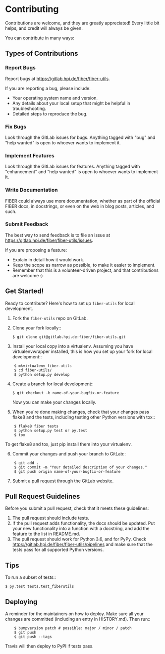 # Contributing

Contributions are welcome, and they are greatly appreciated! Every little bit
helps, and credit will always be given.

You can contribute in many ways:

## Types of Contributions


### Report Bugs

Report bugs at https://gitlab.hpi.de/fiber/fiber-utils.

If you are reporting a bug, please include:

* Your operating system name and version.
* Any details about your local setup that might be helpful in troubleshooting.
* Detailed steps to reproduce the bug.

### Fix Bugs

Look through the GitLab issues for bugs. Anything tagged with "bug" and "help
wanted" is open to whoever wants to implement it.

### Implement Features

Look through the GitLab issues for features. Anything tagged with "enhancement"
and "help wanted" is open to whoever wants to implement it.

### Write Documentation

FIBER could always use more documentation, whether as part of the
official FIBER docs, in docstrings, or even on the web in blog posts,
articles, and such.

### Submit Feedback

The best way to send feedback is to file an issue at https://gitlab.hpi.de/fiber/fiber-utils/issues.

If you are proposing a feature:

* Explain in detail how it would work.
* Keep the scope as narrow as possible, to make it easier to implement.
* Remember that this is a volunteer-driven project, and that contributions
  are welcome :)

## Get Started!

Ready to contribute? Here's how to set up `fiber-utils` for local development.

1. Fork the `fiber-utils` repo on GitLab.
2. Clone your fork locally::

    `$ git clone git@gitlab.hpi.de:fiber/fiber-utils.git`

3. Install your local copy into a virtualenv. Assuming you have virtualenvwrapper installed, this is how you set up your fork for local development::
```
    $ mkvirtualenv fiber-utils
    $ cd fiber-utils/
    $ python setup.py develop
```
4. Create a branch for local development::

    `$ git checkout -b name-of-your-bugfix-or-feature`

   Now you can make your changes locally.

5. When you're done making changes, check that your changes pass flake8 and the
   tests, including testing other Python versions with tox::
```
    $ flake8 fiber tests
    $ python setup.py test or py.test
    $ tox
```
   To get flake8 and tox, just pip install them into your virtualenv.

6. Commit your changes and push your branch to GitLab::
```
    $ git add .
    $ git commit -m "Your detailed description of your changes."
    $ git push origin name-of-your-bugfix-or-feature
```
7. Submit a pull request through the GitLab website.

## Pull Request Guidelines

Before you submit a pull request, check that it meets these guidelines:

1. The pull request should include tests.
2. If the pull request adds functionality, the docs should be updated. Put
   your new functionality into a function with a docstring, and add the
   feature to the list in README.md.
3. The pull request should work for Python 3.6, and for PyPy. Check
   https://gitlab.hpi.de/fiber/fiber-utils/pipelines
   and make sure that the tests pass for all supported Python versions.

## Tips

To run a subset of tests::

`$ py.test tests.test_fiberutils`


## Deploying

A reminder for the maintainers on how to deploy.
Make sure all your changes are committed (including an entry in HISTORY.md).
Then run::
```
    $ bumpversion patch # possible: major / minor / patch
    $ git push
    $ git push --tags
```
Travis will then deploy to PyPI if tests pass.
